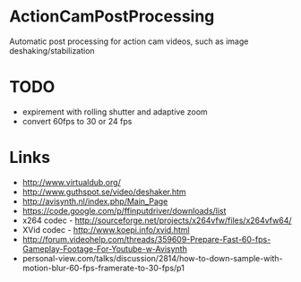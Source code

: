 ActionCamPostProcessing
=======================

Automatic post processing for action cam videos, such as image deshaking/stabilization

TODO
=======================
- expirement with rolling shutter and adaptive zoom
- convert 60fps to 30 or 24 fps


Links
=======================
* http://www.virtualdub.org/
* http://www.guthspot.se/video/deshaker.htm
* http://avisynth.nl/index.php/Main_Page
* https://code.google.com/p/ffinputdriver/downloads/list
* x264 codec - http://sourceforge.net/projects/x264vfw/files/x264vfw64/
* XVid codec - http://www.koepi.info/xvid.html
* http://forum.videohelp.com/threads/359609-Prepare-Fast-60-fps-Gameplay-Footage-For-Youtube-w-Avisynth
* personal-view.com/talks/discussion/2814/how-to-down-sample-with-motion-blur-60-fps-framerate-to-30-fps/p1
